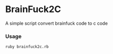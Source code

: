# BrainFuck2C
A simple script convert brainfuck code to c code

### Usage
```bash
ruby brainfuck2c.rb
```
